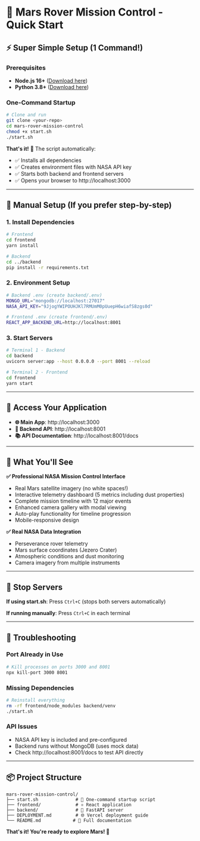 # 🚀 Mars Rover Mission Control - Quick Start

## ⚡ Super Simple Setup (1 Command!)

### Prerequisites
- **Node.js 16+** ([Download here](https://nodejs.org))
- **Python 3.8+** ([Download here](https://python.org))

### One-Command Startup

```bash
# Clone and run
git clone <your-repo>
cd mars-rover-mission-control
chmod +x start.sh
./start.sh
```

**That's it!** 🎉 The script automatically:
- ✅ Installs all dependencies
- ✅ Creates environment files with NASA API key
- ✅ Starts both backend and frontend servers
- ✅ Opens your browser to http://localhost:3000

---

## 🔧 Manual Setup (If you prefer step-by-step)

### 1. Install Dependencies
```bash
# Frontend
cd frontend
yarn install

# Backend  
cd ../backend
pip install -r requirements.txt
```

### 2. Environment Setup
```bash
# Backend .env (create backend/.env)
MONGO_URL="mongodb://localhost:27017"
NASA_API_KEY="9JjogYWIPOUHJKl7RMUmM0pUuepH6wiafS8zgs0d"

# Frontend .env (create frontend/.env)
REACT_APP_BACKEND_URL=http://localhost:8001
```

### 3. Start Servers
```bash
# Terminal 1 - Backend
cd backend
uvicorn server:app --host 0.0.0.0 --port 8001 --reload

# Terminal 2 - Frontend
cd frontend  
yarn start
```

---

## 📱 Access Your Application

- **🌐 Main App**: http://localhost:3000
- **🔧 Backend API**: http://localhost:8001  
- **📚 API Documentation**: http://localhost:8001/docs

---

## 🎯 What You'll See

**✅ Professional NASA Mission Control Interface**
- Real Mars satellite imagery (no white spaces!)
- Interactive telemetry dashboard (5 metrics including dust properties)
- Complete mission timeline with 12 major events
- Enhanced camera gallery with modal viewing
- Auto-play functionality for timeline progression
- Mobile-responsive design

**✅ Real NASA Data Integration**
- Perseverance rover telemetry
- Mars surface coordinates (Jezero Crater)
- Atmospheric conditions and dust monitoring
- Camera imagery from multiple instruments

---

## 🛑 Stop Servers

**If using start.sh**: Press `Ctrl+C` (stops both servers automatically)

**If running manually**: Press `Ctrl+C` in each terminal

---

## 🚨 Troubleshooting

### Port Already in Use
```bash
# Kill processes on ports 3000 and 8001
npx kill-port 3000 8001
```

### Missing Dependencies
```bash
# Reinstall everything
rm -rf frontend/node_modules backend/venv
./start.sh
```

### API Issues
- NASA API key is included and pre-configured
- Backend runs without MongoDB (uses mock data)
- Check http://localhost:8001/docs to test API directly

---

## 📦 Project Structure
```
mars-rover-mission-control/
├── start.sh              # 🚀 One-command startup script
├── frontend/             # ⚛️ React application  
├── backend/              # 🐍 FastAPI server
├── DEPLOYMENT.md         # 🌐 Vercel deployment guide
└── README.md            # 📖 Full documentation
```

**That's it! You're ready to explore Mars! 🌟**